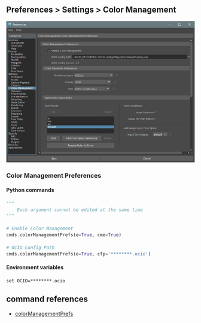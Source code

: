 ## Preferences > Settings > Color Management

![Color Management (1)](./images/Pref_Settings_ColorManagement_1.png)

### Color Management Preferences
#### Python commands
```python
"""
    Each argument cannot be edited at the same time
"""

# Enable Color Management
cmds.colorManagementPrefs(e=True, cme=True)

# OCIO Config Path
cmds.colorManagementPrefs(e=True, cfp='********.ocio')
```

#### Environment variables
```batfile
set OCIO=********.ocio
```

<!-- ![Color Management (2)](./images/Pref_Settings_ColorManagement_2.png)-->

## command references
* [colorManagementPrefs](https://help.autodesk.com/cloudhelp/2023/ENU/Maya-Tech-Docs/CommandsPython/colorManagementPrefs.html)